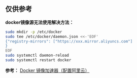 ## 仅供参考

**docker镜像源无法使用解决方法：**
```bash
sudo mkdir -p /etc/docker
sudo tee /etc/docker/daemon.json <<-'EOF'
{"registry-mirrors": ["https://xxx.mirror.aliyuncs.com"]
}
EOF
sudo systemctl daemon-reload
sudo systemctl restart docker
```
**参考：**
[Docker 镜像加速器（配置阿里云）](https://www.quanxiaoha.com/docker/aliyun-docker-registry.html)